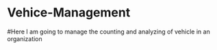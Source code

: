 # Vehice-Management

#Here I am going to manage the counting and analyzing of vehicle in an organization


